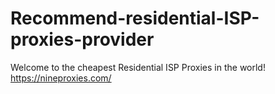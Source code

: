 # Recommend-residential-ISP-proxies-provider

Welcome to the cheapest Residential ISP Proxies in the world!
https://nineproxies.com/
